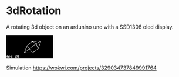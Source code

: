 # 3dRotation
A rotating 3d object on an ardunino uno with a SSD1306 oled display.

![alt text](https://github.com/codingABI/3dRotation/blob/main/3dRotation.png) 

Simulation https://wokwi.com/projects/329034737849991764
